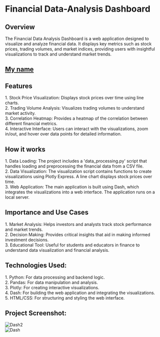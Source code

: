 <h1>Financial Data-Analysis Dashboard</h1>

<h2>Overview</h2>
The Financial Data Analysis Dashboard is a web application designed to visualize and analyze financial data. It displays key metrics such as stock prices, trading volumes, and market indices, providing users with insightful visualizations to track and understand market trends.

## <a href="https://www.linkedin.com/in/rudraneelbhattacharyya9/" target="_blank" rel="nofollow">My name</a>

<h2>Features</h2>
1. Stock Price Visualization: Displays stock prices over time using line charts.<br>
2. Trading Volume Analysis: Visualizes trading volumes to understand market activity.</br>
3. Correlation Heatmap: Provides a heatmap of the correlation between different financial metrics.</br>
4. Interactive Interface: Users can interact with the visualizations, zoom in/out, and hover over data points for detailed information.

<h2>How it works</h2>
1.  Data Loading: The project includes a 'data_processing.py' script that handles loading and preprocessing the financial data from a CSV file.</br>
2. Data Visualization: The visualization script contains functions to create visualizations using Plotly Express. A line chart displays stock prices over time.</br>
3. Web Application: The main application is built using Dash, which integrates the visualizations into a web interface. The application runs on a local server.

<h2>Importance and Use Cases</h2>
1. Market Analysis: Helps investors and analysts track stock performance and market trends.</br>
2. Decision Making: Provides critical insights that aid in making informed investment decisions.</br>
3. Educational Tool: Useful for students and educators in finance to understand data visualization and financial analysis.

<h2>Technologies Used:</h2>
1. Python: For data processing and backend logic.</br>
2. Pandas: For data manipulation and analysis.</br>
3. Plotly: For creating interactive visualizations.</br>
4. Dash: For building the web application and integrating the visualizations.</br>
5. HTML/CSS: For structuring and styling the web interface.


<h2>Project Screenshot:</h2>

![Dash2](https://github.com/user-attachments/assets/96f0d6c1-0b43-4bba-9aff-793d7da70003)</br>
![Dash](https://github.com/user-attachments/assets/0647f3d7-83d6-427b-89b4-85b300755617)
